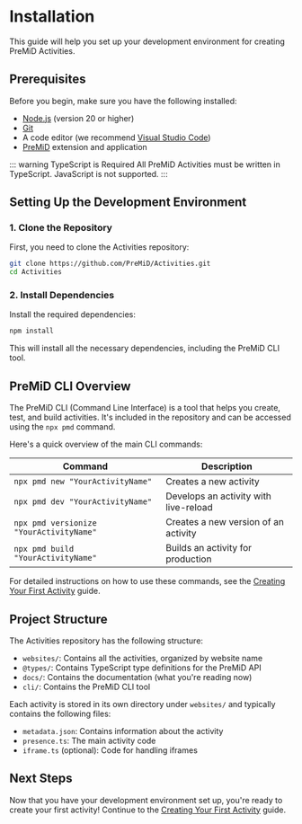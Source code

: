 # Installation

This guide will help you set up your development environment for creating PreMiD Activities.

## Prerequisites

Before you begin, make sure you have the following installed:
- [Node.js](https://nodejs.org/) (version 20 or higher)
- [Git](https://git-scm.com/)
- A code editor (we recommend [Visual Studio Code](https://code.visualstudio.com/))
- [PreMiD](https://premid.app/downloads) extension and application

::: warning TypeScript is Required
All PreMiD Activities must be written in TypeScript. JavaScript is not supported.
:::

## Setting Up the Development Environment

### 1. Clone the Repository

First, you need to clone the Activities repository:

```bash
git clone https://github.com/PreMiD/Activities.git
cd Activities
```

### 2. Install Dependencies

Install the required dependencies:

```bash
npm install
```

This will install all the necessary dependencies, including the PreMiD CLI tool.

## PreMiD CLI Overview

The PreMiD CLI (Command Line Interface) is a tool that helps you create, test, and build activities. It's included in the repository and can be accessed using the `npx pmd` command.

Here's a quick overview of the main CLI commands:

| Command | Description |
|---------|-------------|
| `npx pmd new "YourActivityName"` | Creates a new activity |
| `npx pmd dev "YourActivityName"` | Develops an activity with live-reload |
| `npx pmd versionize "YourActivityName"` | Creates a new version of an activity |
| `npx pmd build "YourActivityName"` | Builds an activity for production |

For detailed instructions on how to use these commands, see the [Creating Your First Activity](/v1/guide/first-activity) guide.

## Project Structure

The Activities repository has the following structure:

- `websites/`: Contains all the activities, organized by website name
- `@types/`: Contains TypeScript type definitions for the PreMiD API
- `docs/`: Contains the documentation (what you're reading now)
- `cli/`: Contains the PreMiD CLI tool

Each activity is stored in its own directory under `websites/` and typically contains the following files:

- `metadata.json`: Contains information about the activity
- `presence.ts`: The main activity code
- `iframe.ts` (optional): Code for handling iframes

## Next Steps

Now that you have your development environment set up, you're ready to create your first activity! Continue to the [Creating Your First Activity](/v1/guide/first-activity) guide.
